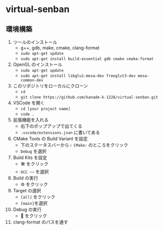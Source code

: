# virtual-senban

## 環境構築

1. ツールのインストール
   - g++, gdb, make, cmake, clang-format
   - `sudo apt-get update`
   - `sudo apt-get install build-essential gdb cmake cmake-format`
2. OpenGL のインストール
   - `sudo apt-get update`
   - `sudo apt-get install libglu1-mesa-dev freeglut3-dev mesa-common-dev`
3. このリポジトリをローカルにクローン
   - `cd`
   - `git clone https://github.com/kanade-k-1228/virtual-senban.git`
4. VSCode を開く
   - `cd [your project name]`
   - `code .`
5. 拡張機能を入れる
   - 右下のポップアップで出てくる
   - `.vscode/extensions.json` に書いてある
6. CMake Tools の Build Variant を設定
   - 下のステータスバーから `ℹ️ CMake:` のところをクリック
   - `Debug` を選択
7. Build Kits を設定
   - 🛠️ をクリック
   - `GCC ~~` を選択
8. Build の実行
   - ⚙ をクリック
9. Target の選択
   - `[all]` をクリック
   - `[main]`を選択
10. Debug の実行
    - 🐞 をクリック
11. clang-format のパスを通す
